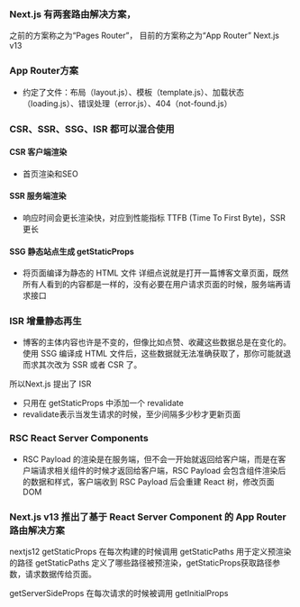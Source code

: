 ### Next.js 有两套路由解决方案，
之前的方案称之为“Pages Router”，
目前的方案称之为“App Router” Next.js v13

### App Router方案
- 约定了文件：布局（layout.js）、模板（template.js）、加载状态（loading.js）、错误处理（error.js）、404（not-found.js）

### CSR、SSR、SSG、ISR 都可以混合使用

#### CSR 客户端渲染
- 首页渲染和SEO

#### SSR 服务端渲染
- 响应时间会更长渲染快，对应到性能指标 TTFB (Time To First Byte)，SSR 更长

#### SSG 静态站点生成  getStaticProps
- 将页面编译为静态的 HTML 文件
详细点说就是打开一篇博客文章页面，既然所有人看到的内容都是一样的，没有必要在用户请求页面的时候，服务端再请求接口

### ISR 增量静态再生
- 博客的主体内容也许是不变的，但像比如点赞、收藏这些数据总是在变化的。使用 SSG 编译成 HTML 文件后，这些数据就无法准确获取了，那你可能就退而求其次改为 SSR 或者 CSR 了。

所以Next.js 提出了 ISR
- 只用在 getStaticProps 中添加一个 revalidate
- revalidate表示当发生请求的时候，至少间隔多少秒才更新页面

### RSC React Server Components 
- RSC Payload 的渲染是在服务端，但不会一开始就返回给客户端，而是在客户端请求相关组件的时候才返回给客户端，RSC Payload 会包含组件渲染后的数据和样式，客户端收到 RSC Payload 后会重建 React 树，修改页面 DOM

### Next.js v13 推出了基于 React Server Component 的 App Router 路由解决方案

nextjs12
getStaticProps 在每次构建的时候调用
getStaticPaths 用于定义预渲染的路径
getStaticPaths 定义了哪些路径被预渲染，getStaticProps获取路径参数，请求数据传给页面。

getServerSideProps 在每次请求的时候被调用
getInitialProps